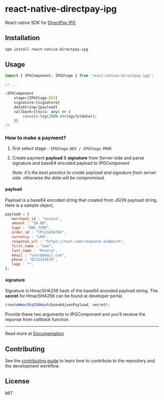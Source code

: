 # react-native-directpay-ipg

React native SDK for [DirectPay IPG](https://directpay.lk/ipg, "DirectPay IPG")

## Installation

```sh
npm install react-native-directpay-ipg
```

## Usage

```js
import { IPGComponent, IPGStage } from 'react-native-directpay-ipg';

// ...

<IPGComponent
    stage={IPGStage.DEV}
    signature={signature}
    dataString={payload}
    callback={(data: any) => {
        console.log(JSON.stringify(data));
    }}
/>
```

### How to make a payment?

1. first select stage - ```IPGStage.DEV / IPGStage.PROD```
2. Create payment **payload** & **signature** from Server-side and parse signature and base64 encoded payload to *IPGComponent*

    *Note: it's the best practice to create payload and signature from server side. otherwise the data will be compromised.*

#### payload
Payload is a base64 encoded string that created from JSON payload string. Here is a sample object,
```js
payload = {
   merchant_id : "xxxxxx",
   amount : "10.00",
   type : "ONE_TIME",
   order_id : "CP123456789",
   currency : "LKR",
   response_url : "https://test.com/response-endpoint",
   first_name : "Sam",
   last_name : "Perera",
   email : "user@email.com",
   phone : "0712345678",
   logo : "",
};
```
#### signature
Signature is HmacSHA256 hash of the base64 encoded payload string. The **secret** for HmacSHA256 can be found at developer portal.

```js
createHmacSha256Hash(base64jsonPayload, secret);
```

Provide these two arguments to IPGComponent and you'll receive the reponse from *callback* function.

---

Read more at [Documentation](https://doc.directpay.lk/, "DirectPay Documentation")

## Contributing

See the [contributing guide](CONTRIBUTING.md) to learn how to contribute to the repository and the development workflow.

## License

MIT

